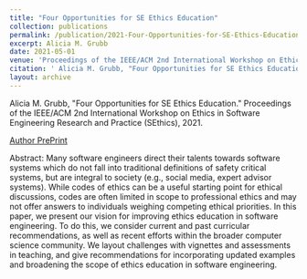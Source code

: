 ```yaml
---
title: "Four Opportunities for SE Ethics Education"
collection: publications
permalink: /publication/2021-Four-Opportunities-for-SE-Ethics-Education
excerpt: Alicia M. Grubb
date: 2021-05-01
venue: 'Proceedings of the IEEE/ACM 2nd International Workshop on Ethics in Software Engineering Research and Practice (SEthics)'
citation: ' Alicia M. Grubb, "Four Opportunities for SE Ethics Education." Proceedings of the IEEE/ACM 2nd International Workshop on Ethics in Software Engineering Research and Practice (SEthics), 2021.'
layout: archive
---
```

 Alicia M. Grubb, "Four Opportunities for SE Ethics Education." Proceedings of the IEEE/ACM 2nd International Workshop on Ethics in Software Engineering Research and Practice (SEthics), 2021.

[Author PrePrint](https://scholarworks.smith.edu/csc_facpubs/155)

Abstract: Many software engineers direct their talents towards software systems which do not fall into traditional definitions of safety critical systems, but are integral to society (e.g., social media, expert advisor systems). While codes of ethics can be a useful starting point for ethical discussions, codes are often limited in scope to professional ethics and may not offer answers to individuals weighing competing ethical priorities. In this paper, we present our vision for improving ethics education in software engineering. To do this, we consider current and past curricular recommendations, as well as recent efforts within the broader computer science community. We layout challenges with vignettes and assessments in teaching, and give recommendations for incorporating updated examples and broadening the scope of ethics education in software engineering.
